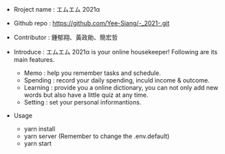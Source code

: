 - Rroject name : エムエム 2021α

- Github repo : https://github.com/Yee-Siang/-_2021-.git 

- Contributor : 鍾郁翔、黃政勛、簡宏哲

- Introduce : エムエム 2021α is your online housekeeper! Following are its main features.
    - Memo : help you remember tasks and schedule.
    - Spending : record your daily spending, inculd income & outcome.
    - Learning : provide you a online dictionary, you can not only add new words but also have a little quiz at any time.
    - Setting : set your personal informantions.

- Usage
    - yarn install
    - yarn server (Remember to change the .env.default)
    - yarn start

